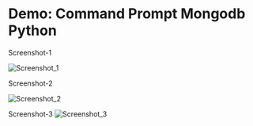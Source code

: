 # Demo: Command Prompt Mongodb Python

Screenshot-1

![Screenshot_1](https://user-images.githubusercontent.com/100277811/158311071-343f9b04-d410-4237-823e-67c963c62a5f.png)

Screenshot-2

![Screenshot_2](https://user-images.githubusercontent.com/100277811/158311347-1672d2a7-db11-4426-a0c4-da43c777ebaf.png)

Screenshot-3
![Screenshot_3](https://user-images.githubusercontent.com/100277811/158311381-8e2640bc-6552-464e-91cf-185153ba7fa1.png)
